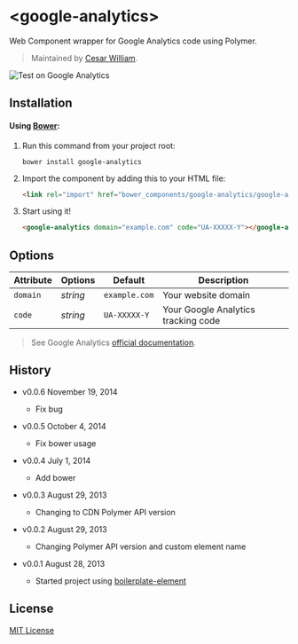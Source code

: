# &lt;google-analytics&gt;

Web Component wrapper for Google Analytics code using Polymer.

> Maintained by [Cesar William](https://github.com/cesarwbr).

![Test on Google Analytics](http://f.cl.ly/items/3R1p2h2B462z1v0J0X3v/test-google-analytics.png)

## Installation

#### Using [Bower](http://bower.io):

1. Run this command from your project root:

	```shell
	bower install google-analytics
	```

2. Import the component by adding this to your HTML file:

	```html
	<link rel="import" href="bower_components/google-analytics/google-analytics.html">
	```

3. Start using it!

	```html
	<google-analytics domain="example.com" code="UA-XXXXX-Y"></google-analytics>
	```

## Options

Attribute  | Options                   | Default             | Description
---        | ---                       | ---                 | ---
`domain`   | *string*                  | `example.com`       | Your website domain
`code`     | *string* 				   			 | `UA-XXXXX-Y`        | Your Google Analytics tracking code


> See Google Analytics [official documentation](https://support.google.com/analytics/).

## History

* v0.0.6 November 19, 2014
	* Fix bug

* v0.0.5 October 4, 2014
	* Fix bower usage

* v0.0.4 July 1, 2014
	* Add bower

* v0.0.3 August 29, 2013
	* Changing to CDN Polymer API version

* v0.0.2 August 29, 2013
	* Changing Polymer API version and custom element name
* v0.0.1 August 28, 2013
	* Started project using [boilerplate-element](https://github.com/customelements/boilerplate-element)

## License

[MIT License](http://opensource.org/licenses/MIT)

